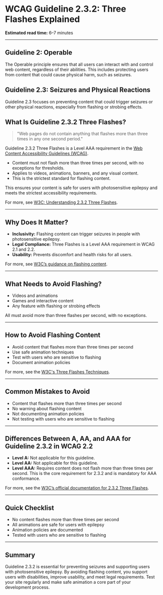 <!--
title: 2.3.2 - Three Flashes
series: Making the Web Accessible for All
description: A practical guide to WCAG Guideline 2.3.2 (Three Flashes)—what it means, why it matters, and how to avoid content that flashes more than three times in any one second period.
keywords: wcag 2.3.2, three flashes, seizure, accessibility, web standards, digital inclusion
image: WCAG-Series-2.3.2.png
imageAlt: Blue text on yellow background saying, "Web Content Accessibiilty Guiedlines (WCAG) 2.3.2 Explained, Three Flashes"
status: published
date: 2025-07-03
excerpt: This guideline ensures content does not flash more than three times in one second to prevent seizures.
next: /wcag/WCAG-Guideline-2-3-3-Animation-from-Interactions-Explained, Guideline 2.3.3 - Animation from Interactions
previous: /wcag/WCAG-Guideline-2-3-1-Three-Flashes-or-Below-Threshold-Explained, Guideline 2.3.1 - Three Flashes or Below Threshold
-->

# **WCAG Guideline 2.3.2: Three Flashes Explained**

**Estimated read time:** 6–7 minutes

---

## **Guideline 2: Operable**

The Operable principle ensures that all users can interact with and control web content, regardless of their abilities. This includes protecting users from content that could cause physical harm, such as seizures.

## **Guideline 2.3: Seizures and Physical Reactions**

Guideline 2.3 focuses on preventing content that could trigger seizures or other physical reactions, especially from flashing or strobing effects.

## **What Is Guideline 2.3.2 Three Flashes?**

> "Web pages do not contain anything that flashes more than three times in any one second period."

Guideline 2.3.2 Three Flashes is a Level AAA requirement in the [Web Content Accessibility Guidelines (WCAG)](https://www.w3.org/WAI/WCAG22/quickref/#three-flashes).

- Content must not flash more than three times per second, with no exceptions for thresholds.
- Applies to videos, animations, banners, and any visual content.
- This is the strictest standard for flashing content.

This ensures your content is safe for users with photosensitive epilepsy and meets the strictest accessibility requirements.

For more, see [W3C: Understanding 2.3.2 Three Flashes](https://www.w3.org/WAI/WCAG22/Understanding/three-flashes.html).

---

## **Why Does It Matter?**

- **Inclusivity:** Flashing content can trigger seizures in people with photosensitive epilepsy.
- **Legal Compliance:** Three Flashes is a Level AAA requirement in WCAG 2.1 and 2.2.
- **Usability:** Prevents discomfort and health risks for all users.

For more, see [W3C’s guidance on flashing content](https://www.w3.org/WAI/WCAG22/Understanding/three-flashes.html).

---

## **What Needs to Avoid Flashing?**

- Videos and animations
- Games and interactive content
- Any feature with flashing or strobing effects

All must avoid more than three flashes per second, with no exceptions.

---

## **How to Avoid Flashing Content**

- Avoid content that flashes more than three times per second
- Use safe animation techniques
- Test with users who are sensitive to flashing
- Document animation policies

For more, see the [W3C's Three Flashes Techniques](https://www.w3.org/WAI/WCAG22/Techniques/general/G19).

---

## **Common Mistakes to Avoid**

- Content that flashes more than three times per second
- No warning about flashing content
- Not documenting animation policies
- Not testing with users who are sensitive to flashing

---

## **Differences Between A, AA, and AAA for Guideline 2.3.2 in WCAG 2.2**

- **Level A:** Not applicable for this guideline.
- **Level AA:** Not applicable for this guideline.
- **Level AAA:** Requires content does not flash more than three times per second. This is the core requirement for 2.3.2 and is mandatory for AAA conformance.

For more, see the [W3C’s official documentation for 2.3.2 Three Flashes](https://www.w3.org/WAI/WCAG22/Understanding/three-flashes.html).

---

## **Quick Checklist**

- No content flashes more than three times per second
- All animations are safe for users with epilepsy
- Animation policies are documented
- Tested with users who are sensitive to flashing

---

## **Summary**

Guideline 2.3.2 is essential for preventing seizures and supporting users with photosensitive epilepsy. By avoiding flashing content, you support users with disabilities, improve usability, and meet legal requirements. Test your site regularly and make safe animation a core part of your development process.

